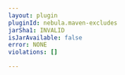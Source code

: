 ```yaml
---
layout: plugin
pluginId: nebula.maven-excludes
jarSha1: INVALID
isJarAvailable: false
error: NONE
violations: []

---
```

